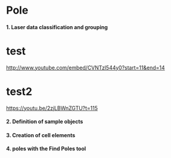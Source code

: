 # Pole
#### 1. Laser data classification and grouping

test
==============
http://www.youtube.com/embed/CVNTzl544y0?start=11&end=14

test2
==============
https://youtu.be/2zjLBWnZGTU?t=115

#### 2. Definition of sample objects
#### 3. Creation of cell elements
#### 4. poles with the Find Poles tool
